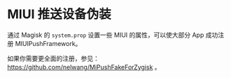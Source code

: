 # MIUI 推送设备伪装

通过 Magisk 的 `system.prop` 设置一些 MIUI 的属性，可以使大部分 App 成功注册 MIUIPushFramework。

如果你需要更全面的注册，参见：https://github.com/nelwang/MiPushFakeForZygisk 。
